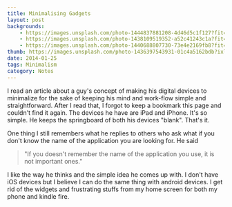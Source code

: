 ```yaml
---
title: Minimalising Gadgets
layout: post
backgrounds:
    - https://images.unsplash.com/photo-1444837881208-4d46d5c1f127?fit=crop&fm=jpg
    - https://images.unsplash.com/photo-1438109519352-a52c41243c1a?fit=crop&fm=jpg
    - https://images.unsplash.com/photo-1440688807730-73e4e2169fb8?fit=crop&fm=jpg
thumb: https://images.unsplash.com/photo-1436397543931-01c4a5162bdb?ixlib=rb-0.3.5&q=80&fm=jpg	
date: 2014-01-25
tags: Minimalism
category: Notes
---
```


I read an article about a guy's concept of making his digital devices to minimalize for the sake of keeping his mind and work-flow simple and straightforward. After I read that, I forgot to keep a bookmark this page and couldn't find it again. The devices he have are iPad and iPhone. It's so simple. He keeps the springboard of both his devices "blank". That's it. 

One thing I still remembers what he replies to others who ask what if you don't know the name of the application you are looking for. 
He said 

> "If you doesn't remember the name of the application you use, it is not important ones." 

I like the way he thinks and the simple idea he comes up with. I don't have iOS devices but I believe I can do the same thing with android devices. I get rid of the widgets and frustrating stuffs from my home screen for both my phone and kindle fire.


  

